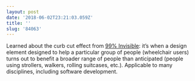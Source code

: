 ```yaml
---
layout: post
date: '2018-06-02T23:21:03.059Z'
title: ''
slug: '84063'
---
```

Learned about the curb cut effect from [99% Invisible](https://99percentinvisible.org/episode/curb-cuts/): it’s when a design element designed to help a particular group of people (wheelchair users) turns out to benefit a broader range of people than anticipated (people using strollers, walkers, rolling suitcases, etc.). Applicable to many disciplines, including software development.
